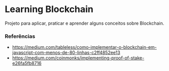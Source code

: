 # Learning Blockchain

Projeto para aplicar, praticar e aprender alguns conceitos sobre Blockchain.

### Referências
* https://medium.com/tableless/como-implementar-o-blockchain-em-javascript-com-menos-de-80-linhas-c2ff4852ee13
* https://medium.com/coinmonks/implementing-proof-of-stake-e26fa5fb8716
